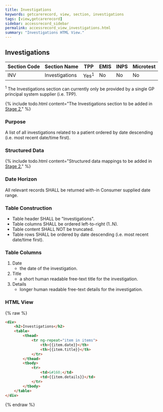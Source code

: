 ```yaml
---
title: Investigations
keywords: getcarerecord, view, section, investigations
tags: [view,getcarerecord]
sidebar: accessrecord_sidebar
permalink: accessrecord_view_investigations.html
summary: "Investigations HTML View."
---
```


## Investigations ##

| Section Code | Section Name | TPP | EMIS | INPS | Microtest |
| ------------ | ------------ |-----|------|------|-----------|
| INV | Investigations | Yes<sup>1</sup> | No | No | No |

<sup>1</sup> The Investigations section can currently only be provided by a single GP principal system supplier (i.e. TPP).

{% include todo.html content="The Investigations section to be added in [Stage 2.](designprinciples_maturity_model.html)" %}

### Purpose ###

A list of all investigations related to a patient ordered by date descending (i.e. most recent date/time first).

### Structured Data ###

{% include todo.html content="Structured data mappings to be added in [Stage 2.](designprinciples_maturity_model.html)" %}

### Date Horizon ###

All relevant records SHALL be returned with-in Consumer supplied date range.

### Table Construction ###

- Table header SHALL be "Investigations".
- Table columns SHALL be ordered left-to-right (1..N).
- Table content SHALL NOT be truncated.
- Table rows SHALL be ordered by date descending (i.e. most recent date/time first).

### Table Columns ###

1. Date
	- the date of the investigation.
2. Title
	- a short human readable free-text title for the investigation.
3. Details
	- longer human readable free-text details for the investigation.

### HTML View ###

{% raw %}
```html
<div>
	<h2>Investigations</h2>
	<table>
		<thead>
			<tr ng-repeat="item in items">
				<th>{{item.date}}</th>
				<th>{{item.title}}</th>
			</tr>
		</thead>
		<tbody>
			<tr>
				<td>&#160;</td>
				<td>{{item.details}}</td>
			</tr>
		</tbody>
	</table>
</div>
```
{% endraw %}
